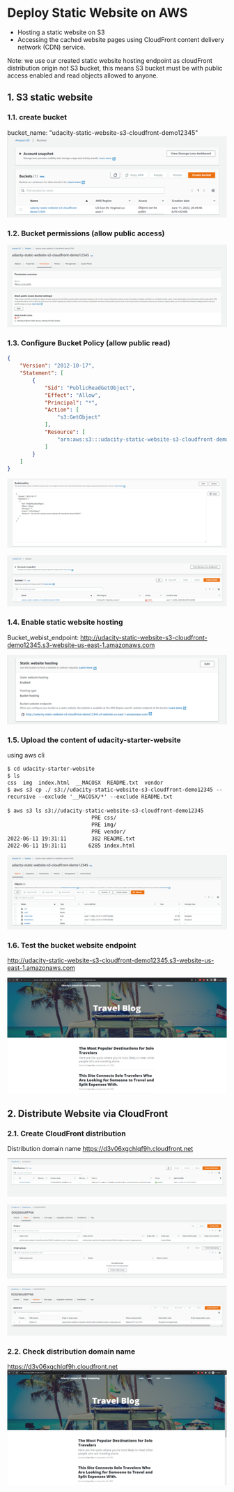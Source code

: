 # Deploy Static Website on AWS
- Hosting a static website on S3
- Accessing the cached website pages using CloudFront content delivery network (CDN) service.

Note:
we use our created static website hosting endpoint as cloudFront distribution origin not S3 bucket, this means S3 bucket must be with public access enabled and read objects allowed to anyone.

## 1. S3 static website
### 1.1. create bucket
bucket_name: "udacity-static-website-s3-cloudfront-demo12345"
![](./vx_images/339155320226945.png)

### 1.2. Bucket permissions (allow public access)
![](./vx_images/519423921232089.png)

### 1.3. Configure Bucket Policy (allow public read)

```json
{
    "Version": "2012-10-17",
    "Statement": [
        {
            "Sid": "PublicReadGetObject",
            "Effect": "Allow",
            "Principal": "*",
            "Action": [
                "s3:GetObject"
            ],
            "Resource": [
                "arn:aws:s3:::udacity-static-website-s3-cloudfront-demo12345/*"
            ]
        }
    ]
}
```

![](./vx_images/153104721249969.png)

![](./vx_images/4573222237438.png)

### 1.4. Enable static website hosting
Bucket_webist_endpoint:
http://udacity-static-website-s3-cloudfront-demo12345.s3-website-us-east-1.amazonaws.com

![](./vx_images/492015520247111.png)

### 1.5. Upload the content of udacity-starter-website
using aws cli

```
$ cd udacity-starter-website
$ ls
css  img  index.html  __MACOSX  README.txt  vendor
$ aws s3 cp ./ s3://udacity-static-website-s3-cloudfront-demo12345 --recursive --exclude '__MACOSX/*' --exclude README.txt

$ aws s3 ls s3://udacity-static-website-s3-cloudfront-demo12345
                           PRE css/
                           PRE img/
                           PRE vendor/
2022-06-11 19:31:11        382 README.txt
2022-06-11 19:31:11       6285 index.html
```

![](./vx_images/100833321236335.png)


### 1.6. Test the bucket website endpoint
http://udacity-static-website-s3-cloudfront-demo12345.s3-website-us-east-1.amazonaws.com

![](./vx_images/140855121247573.png)


## 2. Distribute Website via CloudFront
### 2.1. Create CloudFront distribution
Distribution domain name
https://d3v06xgchlqf9h.cloudfront.net


![](./vx_images/497840522245075.png)

![](./vx_images/331630722226316.png)

![](./vx_images/36290822248756.png)

### 2.2. Check distribution domain name
https://d3v06xgchlqf9h.cloudfront.net
![](vx_images/202990922243892.png)

